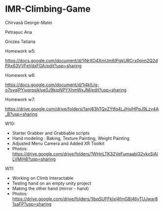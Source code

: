 # IMR-Climbing-Game

Chirvasă George-Matei

Petrașuc Ana

Grozea Tatiana

Homework w5:

https://docs.google.com/document/d/1jNrXO4XmUm6IPgkURCrx0pjm2Q2dPAx63VVFeVdxFGA/edit?usp=sharing

Homework w6:

https://docs.google.com/document/d/1i4kILlg-o7syqlPYjyqrpsiklye0J9kipNPYXhmWxJM/edit?usp=sharing

Homework w7:

https://drive.google.com/drive/folders/1anj83hTQxZYtfq4LJHxIHPqJ9Lzv4A_B?usp=sharing


W10:

* Starter Grabber and Grabbable scripts
* Hand modeling : Baking, Texture Painting, Weight Painting
* Adjusted Menu Camera and Added XR Toolkit
* Photos: https://drive.google.com/drive/folders/1WHnLTK32VeFumaabI32ykxSiAILVMiH8?usp=sharing


W11:

* Working on Climb Interactable
* Testing hand on an empty unity project
* Making the other hand (mirror - hand)
* Photos: https://drive.google.com/drive/folders/1lbqSUFFklxl4fmG8I46yTUJwar81saFP?usp=sharing
